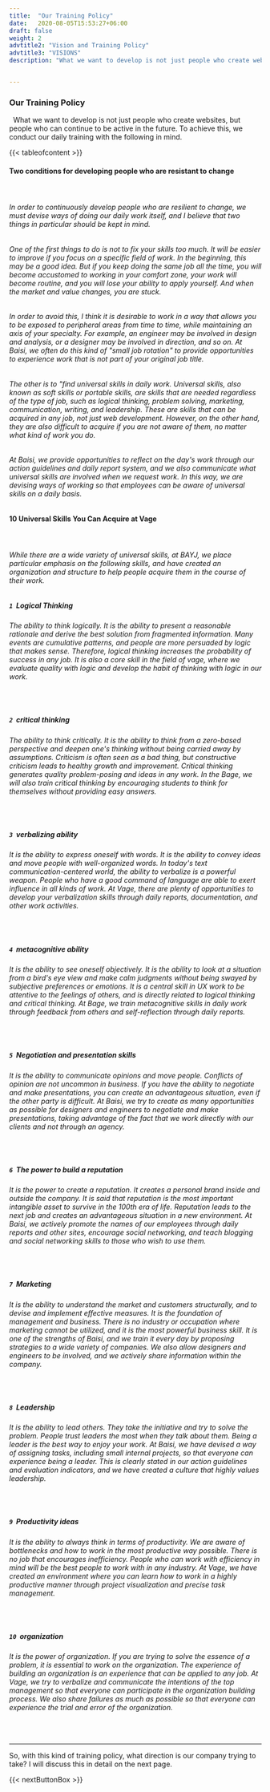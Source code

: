 ```yaml
---
title:  "Our Training Policy"
date:   2020-08-05T15:53:27+06:00
draft: false
weight: 2
advtitle2: "Vision and Training Policy"
advtitle3: "VISIONS"
description: "What we want to develop is not just people who create websites, but people who can continue to be active in the future. Here, we introduce our training policy."


---
```


### **Our Training Policy**
&nbsp;
What we want to develop is not just people who create websites, but people who can continue to be active in the future. To achieve this, we conduct our daily training with the following in mind.

<!-- ![Image Not Available](../../ico_arw_page_anchor.webp)[**&nbsp; Two conditions for developing people who are resistant to change**](#two-conditions-for-developing-people-who-are-resistant-to-change)

![Image Not Available](../../ico_arw_page_anchor.webp)[**&nbsp; 10 Universal Skills You Can Acquire at Vage**](#10-universal-skills-you-can-acquire-at-vage) -->
{{< tableofcontent >}}
#### **Two conditions for developing people who are resistant to change**
&nbsp;
###### In order to continuously develop people who are resilient to change, we must devise ways of doing our daily work itself, and I believe that two things in particular should be kept in mind.
###### One of the first things to do is not to fix your skills too much. It will be easier to improve if you focus on a specific field of work. In the beginning, this may be a good idea. But if you keep doing the same job all the time, you will become accustomed to working in your comfort zone, your work will become routine, and you will lose your ability to apply yourself. And when the market and value changes, you are stuck.
###### In order to avoid this, I think it is desirable to work in a way that allows you to be exposed to peripheral areas from time to time, while maintaining an axis of your specialty. For example, an engineer may be involved in design and analysis, or a designer may be involved in direction, and so on. At Baisi, we often do this kind of "small job rotation" to provide opportunities to experience work that is not part of your original job title.
###### The other is to "find universal skills in daily work. Universal skills, also known as soft skills or portable skills, are skills that are needed regardless of the type of job, such as logical thinking, problem solving, marketing, communication, writing, and leadership. These are skills that can be acquired in any job, not just web development. However, on the other hand, they are also difficult to acquire if you are not aware of them, no matter what kind of work you do.
###### At Baisi, we provide opportunities to reflect on the day's work through our action guidelines and daily report system, and we also communicate what universal skills are involved when we request work. In this way, we are devising ways of working so that employees can be aware of universal skills on a daily basis.

#### **10 Universal Skills You Can Acquire at Vage**
&nbsp;
###### While there are a wide variety of universal skills, at BAYJ, we place particular emphasis on the following skills, and have created an organization and structure to help people acquire them in the course of their work.

##### **`1`&nbsp; Logical Thinking**
###### The ability to think logically. It is the ability to present a reasonable rationale and derive the best solution from fragmented information. Many events are cumulative patterns, and people are more persuaded by logic that makes sense. Therefore, logical thinking increases the probability of success in any job. It is also a core skill in the field of vage, where we evaluate quality with logic and develop the habit of thinking with logic in our work.
&nbsp;

##### **`2`&nbsp; critical thinking**
###### The ability to think critically. It is the ability to think from a zero-based perspective and deepen one's thinking without being carried away by assumptions. Criticism is often seen as a bad thing, but constructive criticism leads to healthy growth and improvement. Critical thinking generates quality problem-posing and ideas in any work. In the Bage, we will also train critical thinking by encouraging students to think for themselves without providing easy answers.
&nbsp;

##### **`3`&nbsp; verbalizing ability**
###### It is the ability to express oneself with words. It is the ability to convey ideas and move people with well-organized words. In today's text communication-centered world, the ability to verbalize is a powerful weapon. People who have a good command of language are able to exert influence in all kinds of work. At Vage, there are plenty of opportunities to develop your verbalization skills through daily reports, documentation, and other work activities.
&nbsp;

##### **`4`&nbsp; metacognitive ability**
###### It is the ability to see oneself objectively. It is the ability to look at a situation from a bird's eye view and make calm judgments without being swayed by subjective preferences or emotions. It is a central skill in UX work to be attentive to the feelings of others, and is directly related to logical thinking and critical thinking. At Bage, we train metacognitive skills in daily work through feedback from others and self-reflection through daily reports.
&nbsp;

##### **`5`&nbsp; Negotiation and presentation skills**
###### It is the ability to communicate opinions and move people. Conflicts of opinion are not uncommon in business. If you have the ability to negotiate and make presentations, you can create an advantageous situation, even if the other party is difficult. At Baisi, we try to create as many opportunities as possible for designers and engineers to negotiate and make presentations, taking advantage of the fact that we work directly with our clients and not through an agency.
&nbsp;

##### **`6`&nbsp; The power to build a reputation**
###### It is the power to create a reputation. It creates a personal brand inside and outside the company. It is said that reputation is the most important intangible asset to survive in the 100th era of life. Reputation leads to the next job and creates an advantageous situation in a new environment. At Baisi, we actively promote the names of our employees through daily reports and other sites, encourage social networking, and teach blogging and social networking skills to those who wish to use them.
&nbsp;

##### **`7`&nbsp; Marketing**
###### It is the ability to understand the market and customers structurally, and to devise and implement effective measures. It is the foundation of management and business. There is no industry or occupation where marketing cannot be utilized, and it is the most powerful business skill. It is one of the strengths of Baisi, and we train it every day by proposing strategies to a wide variety of companies. We also allow designers and engineers to be involved, and we actively share information within the company.
&nbsp;
##### **`8`&nbsp; Leadership**
###### It is the ability to lead others. They take the initiative and try to solve the problem. People trust leaders the most when they talk about them. Being a leader is the best way to enjoy your work. At Baisi, we have devised a way of assigning tasks, including small internal projects, so that everyone can experience being a leader. This is clearly stated in our action guidelines and evaluation indicators, and we have created a culture that highly values leadership.
&nbsp;

##### **`9`&nbsp; Productivity ideas**
###### It is the ability to always think in terms of productivity. We are aware of bottlenecks and how to work in the most productive way possible. There is no job that encourages inefficiency. People who can work with efficiency in mind will be the best people to work with in any industry. At Vage, we have created an environment where you can learn how to work in a highly productive manner through project visualization and precise task management.
&nbsp;

##### **`10`&nbsp; organization**
###### It is the power of organization. If you are trying to solve the essence of a problem, it is essential to work on the organization. The experience of building an organization is an experience that can be applied to any job. At Vage, we try to verbalize and communicate the intentions of the top management so that everyone can participate in the organization building process. We also share failures as much as possible so that everyone can experience the trial and error of the organization.
&nbsp;

---
So, with this kind of training policy, what direction is our company trying to take? I will discuss this in detail on the next page.

{{< nextButtonBox >}}
